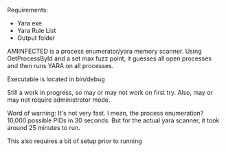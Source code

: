 




Requirements:
  + Yara exe
  + Yara Rule List
  + Output folder
 
 AMIINFECTED is a process enumerator/yara memory scanner.  Using GetProcessById and a set max fuzz point, it guesses all open processes and
 then runs YARA on all processes.



Executable  is located in bin/debug

Still a work in progress, so may or may not work on first try. Also, may or may not require administrator mode.

Word of warning: It's not very fast.  I mean, the process enumeration? 10,000 possible PIDs in 30 seconds.  But for the actual yara scanner,
it took around 25 minutes to run.


This also requires a bit of setup prior to running

